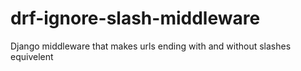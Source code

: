# drf-ignore-slash-middleware
Django middleware that makes urls ending with and without slashes equivelent
